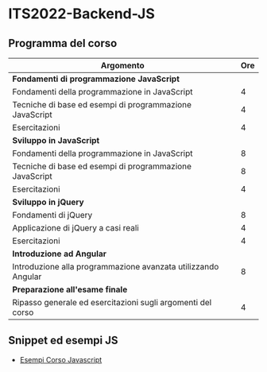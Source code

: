 # ITS2022-Backend-JS

## Programma del corso

Argomento|Ore
---|---
**Fondamenti di programmazione JavaScript** | 
Fondamenti della programmazione in JavaScript | 4
Tecniche di base ed esempi di programmazione JavaScript | 4
Esercitazioni | 4
**Sviluppo in JavaScript** | 
Fondamenti della programmazione in JavaScript | 8
Tecniche di base ed esempi di programmazione JavaScript | 8
Esercitazioni | 4
**Sviluppo in jQuery** | 
Fondamenti di jQuery | 8
Applicazione di jQuery a casi reali | 4
Esercitazioni | 4
**Introduzione ad Angular** | 
Introduzione alla programmazione avanzata utilizzando Angular | 8
**Preparazione all'esame finale** | 
Ripasso generale ed esercitazioni sugli argomenti del corso | 4

## Snippet ed esempi JS

* [Esempi Corso Javascript](https://github.com/maboglia/Corso-HTML5-Javascript/tree/master/esempi)
